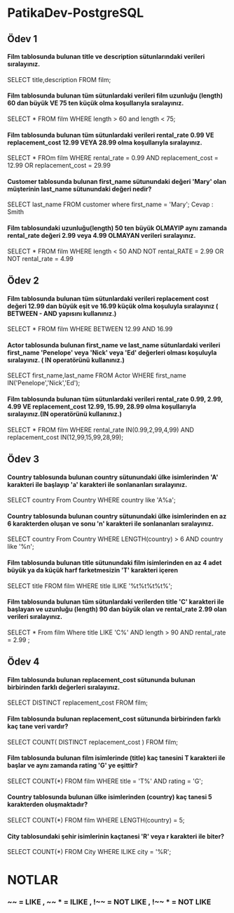 # PatikaDev-PostgreSQL
## Ödev 1
#### Film tablosunda bulunan title ve description sütunlarındaki verileri sıralayınız.
SELECT title,description FROM film;
#### Film tablosunda bulunan tüm sütunlardaki verileri film uzunluğu (length) 60 dan büyük VE 75 ten küçük olma koşullarıyla sıralayınız.
SELECT * FROM film WHERE length > 60 and length < 75;
#### Film tablosunda bulunan tüm sütunlardaki verileri rental_rate 0.99 VE replacement_cost 12.99 VEYA 28.99 olma koşullarıyla sıralayınız.
SELECT * FROm film WHERE rental_rate = 0.99 AND replacement_cost = 12.99 OR replacement_cost = 29.99
#### Customer tablosunda bulunan first_name sütunundaki değeri 'Mary' olan müşterinin last_name sütunundaki değeri nedir?
SELECT last_name FROM customer where first_name = 'Mary';
Cevap : Smith
#### Film tablosundaki uzunluğu(length) 50 ten büyük OLMAYIP aynı zamanda rental_rate değeri 2.99 veya 4.99 OLMAYAN verileri sıralayınız.
SELECT * FROM film WHERE  length < 50 AND  NOT rental_RATE = 2.99 OR NOT rental_rate = 4.99
## Ödev 2
#### Film tablosunda bulunan tüm sütunlardaki verileri replacement cost değeri 12.99 dan büyük eşit ve 16.99 küçük olma koşuluyla sıralayınız ( BETWEEN - AND yapısını kullanınız.)
SELECT * FROM film WHERE BETWEEN 12.99 AND 16.99
#### Actor tablosunda bulunan first_name ve last_name sütunlardaki verileri first_name 'Penelope' veya 'Nick' veya 'Ed' değerleri olması koşuluyla sıralayınız. ( IN operatörünü kullanınız.)
SELECT first_name,last_name FROM Actor WHERE first_name IN('Penelope','Nick','Ed');

#### Film tablosunda bulunan tüm sütunlardaki verileri rental_rate 0.99, 2.99, 4.99 VE replacement_cost 12.99, 15.99, 28.99 olma koşullarıyla sıralayınız.(IN operatörünü kullanınız.)
SELECT * FROM film WHERE rental_rate IN(0.99,2,99,4,99) AND replacement_cost IN(12,99,15,99,28,99);
## Ödev 3
#### Country tablosunda bulunan country sütunundaki ülke isimlerinden 'A' karakteri ile başlayıp 'a' karakteri ile sonlananları sıralayınız.
SELECT country From Country WHERE country like 'A%a';
#### Country tablosunda bulunan country sütunundaki ülke isimlerinden en az 6 karakterden oluşan ve sonu 'n' karakteri ile sonlananları sıralayınız.
SELECT country From Country WHERE LENGTH(country) > 6 AND country like '%n';
#### Film tablosunda bulunan title sütunundaki film isimlerinden en az 4 adet büyük ya da küçük harf farketmesizin 'T' karakteri içeren
SELECT title FROM film WHERE title ILIKE '%t%t%t%t%';
#### Film tablosunda bulunan tüm sütunlardaki verilerden title 'C' karakteri ile başlayan ve uzunluğu (length) 90 dan büyük olan ve rental_rate 2.99 olan verileri sıralayınız.
SELECT * From film Where title LIKE 'C%' AND length > 90 AND rental_rate = 2.99 ; 

## Ödev 4
#### Film tablosunda bulunan replacement_cost sütununda bulunan birbirinden farklı değerleri sıralayınız.
SELECT DISTINCT replacement_cost FROM film; 
#### Film tablosunda bulunan replacement_cost sütununda birbirinden farklı kaç tane veri vardır?
SELECT COUNT( DISTINCT replacement_cost ) FROM film; 
#### Film tablosunda bulunan film isimlerinde (title) kaç tanesini T karakteri ile başlar ve aynı zamanda rating 'G' ye eşittir?
SELECT COUNT(*) FROM film WHERE title = 'T%' AND rating = 'G';
#### Country tablosunda bulunan ülke isimlerinden (country) kaç tanesi 5 karakterden oluşmaktadır?
SELECT COUNT(*) FROM film WHERE LENGTH(country) = 5;
#### City tablosundaki şehir isimlerinin kaçtanesi 'R' veya r karakteri ile biter?
SELECT COUNT(*) FROM City WHERE ILIKE city = '%R';
# NOTLAR
### ~~ = LIKE ,  ~~ * = ILIKE , !~~ = NOT LIKE ,  !~~ * = NOT LIKE

